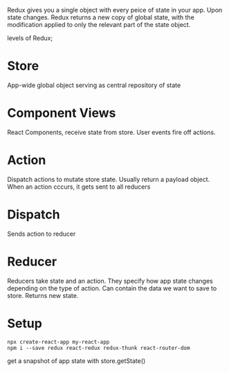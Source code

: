 Redux gives you a single object with every peice of state in your app. Upon state changes. Redux returns a new copy of global state, with the modification applied to only the relevant part of the state object. 

levels of Redux;

# Store 
App-wide global object serving as central repository of state

# Component Views
React Components, receive state from store. User events fire off actions.

# Action
Dispatch actions to mutate store state. Usually return a payload object. When an action cccurs, it gets sent to all reducers

# Dispatch
Sends action to reducer

# Reducer
Reducers take state and an action. They specify how app state changes depending on the type of action. Can contain the data we want to save to store. Returns new state.
 


<!-- //////////////////////////////////////////////////////////////// -->

# Setup
    npx create-react-app my-react-app
    npm i --save redux react-redux redux-thunk react-router-dom


get a snapshot of app state with store.getState()



